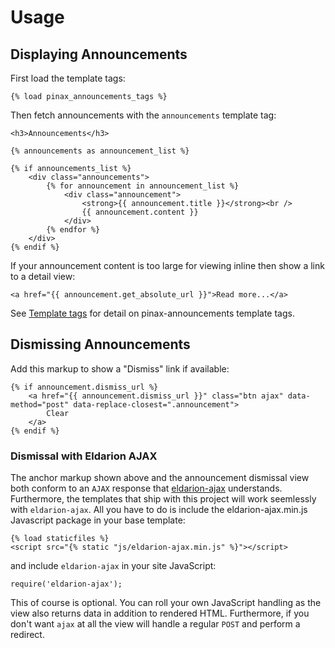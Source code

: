 # Usage

## Displaying Announcements

First load the template tags:

    {% load pinax_announcements_tags %}

Then fetch announcements with the `announcements` template tag:

    <h3>Announcements</h3>

    {% announcements as announcement_list %}

    {% if announcements_list %}
        <div class="announcements">
            {% for announcement in announcement_list %}
                <div class="announcement">
                    <strong>{{ announcement.title }}</strong><br />
                    {{ announcement.content }}
                </div>
            {% endfor %}
        </div>
    {% endif %}

If your announcement content is too large for viewing inline
then show a link to a detail view:

    <a href="{{ announcement.get_absolute_url }}">Read more...</a>

See [Template tags](./templatetags.md) for detail on pinax-announcements template tags.

## Dismissing Announcements

Add this markup to show a "Dismiss" link if available:

    {% if announcement.dismiss_url %}
        <a href="{{ announcement.dismiss_url }}" class="btn ajax" data-method="post" data-replace-closest=".announcement">
            Clear
        </a>
    {% endif %}

### Dismissal with Eldarion AJAX

The anchor markup shown above and the announcement dismissal view both conform
to an `AJAX` response that [eldarion-ajax](https://github.com/eldarion/eldarion-ajax) understands.
Furthermore, the templates that ship with this project will work
seemlessly with `eldarion-ajax`. All you have to do is include the
eldarion-ajax.min.js Javascript package in your base template:

    {% load staticfiles %}
    <script src="{% static "js/eldarion-ajax.min.js" %}"></script>

and include `eldarion-ajax` in your site JavaScript:

    require('eldarion-ajax');

This of course is optional. You can roll your own JavaScript handling as
the view also returns data in addition to rendered HTML. Furthermore, if
you don't want `ajax` at all the view will handle a regular `POST` and
perform a redirect.


